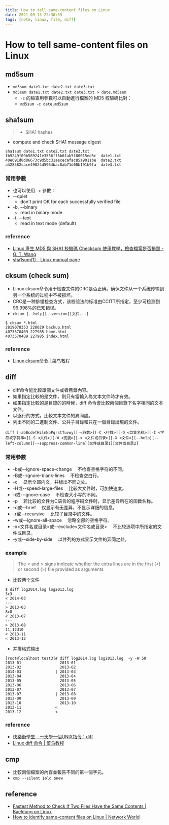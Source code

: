 ```yaml
---
title: How to tell same-content files on Linux
date: 2021-09-13 22:38:39
tags: [note, linux, file, diff]
---
```


# How to tell same-content files on Linux

## md5sum
- `md5sum date1.txt date2.txt date3.txt`
- `md5sum date1.txt date2.txt date3.txt > date.md5sum`
    - `-c` 的檢查用參數可以自動進行檔案的 MD5 校驗碼比對：
    - `md5sum -c date.md5sum`
<!--more-->
## sha1sum
> - SHA1 hashes
- compute and check SHA1 message digest
```clike
sha1sum date1.txt date2.txt date3.txt
fb9249f09b589241e3556ff6b6fab5f80015ed5c  date1.txt
40e691d0d06673c9d5bc31aececafac85a9011be  date2.txt
a428582cace49024d5964bac8ab71d00b191b9fa  date3.txt
```
### 常用參數
- 也可以使用 `-c` 參數：
- --quiet
    - don't print OK for each successfully verified file
- -b, --binary
    - read in binary mode
- -t, --text
    - read in text mode (default)
### reference
- [Linux 產生 MD5 與 SHA1 校驗碼 Checksum 使用教學，檢查檔案是否損毀 - G. T. Wang](https://blog.gtwang.org/linux/generate-verify-check-files-md5-sha1-checksum-linux/)
- [sha1sum(1) - Linux manual page](https://man7.org/linux/man-pages/man1/sha1sum.1.html)

## cksum (check sum)
- Linux cksum命令用于检查文件的CRC是否正确。确保文件从一个系统传输到另一个系统的过程中不被损坏。
- CRC是一种排错检查方式，该校验法的标准由CCITT所指定，至少可检测到99.998%的已知错误。
- `cksum [--help][--version][文件...]`
```clike
$ cksum *.html
2819078353 228029 backup.html
4073570409 227985 home.html
4073570409 227985 index.html
```
### reference
- [Linux cksum命令 | 菜鸟教程](https://www.runoob.com/linux/linux-comm-cksum.html)

## diff
- diff命令能比較單個文件或者目錄內容。
- 如果指定比較的是文件，則只有當輸入為文本文件時才有效。
- 如果指定比較的是目錄的的時候，diff 命令會比較兩個目錄下名字相同的文本文件。
- 以逐行的方式，比較文本文件的異同處。
- 列出不同的二進制文件、公共子目錄和只在一個目錄出現的文件。
```clike
diff [-abBcdefHilnNpPqrstTuvwy][-<行数>][-C <行数>][-D <巨集名称>][-I <字符或字符串>][-S <文件>][-W <宽度>][-x <文件或目录>][-X <文件>][--help][--left-column][--suppress-common-line][文件或目录1][文件或目录2]
```
### 常用參數
-   -b或--ignore-space-change 　不检查空格字符的不同。
-   -B或--ignore-blank-lines 　不检查空白行。
-   -c 　显示全部内文，并标出不同之处。
-   -H或--speed-large-files 　比较大文件时，可加快速度。
-   -i或--ignore-case 　不检查大小写的不同。
-   -p 　若比较的文件为C语言的程序码文件时，显示差异所在的函数名称。
-   -q或--brief 　仅显示有无差异，不显示详细的信息。
-   -r或--recursive 　比较子目录中的文件。
-   -w或--ignore-all-space 　忽略全部的空格字符。
-   -x<文件名或目录>或--exclude<文件名或目录> 　不比较选项中所指定的文件或目录。
-   -y或--side-by-side 　以并列的方式显示文件的异同之处。

### example
> The < and > signs indicate whether the extra lines are in the first (<) or second (>) file provided as arguments

- 比较两个文件
```clike
$ diff log2014.log log2013.log
3c3
< 2014-03
---
> 2013-03
8c8
< 2013-07
---
> 2013-08
11,12d10
< 2013-11
< 2013-12
```
- 并排格式输出
```clike
[root@localhost test3]# diff log2014.log log2013.log  -y -W 50
2013-01                 2013-01
2013-02                 2013-02
2014-03               | 2013-03
2013-04                 2013-04
2013-05                 2013-05
2013-06                 2013-06
2013-07                 2013-07
2013-07               | 2013-08
2013-09                 2013-09
2013-10                 2013-10
2013-11               <
2013-12               <
```
### reference
- [快樂街學堂 - 一天學一個UNIX指令：diff](http://www.happystreet.com.tw/index.php/system-dynamic-teaching/unix-linux/405-a-day-of-school-a-unix-command-diff)
- [Linux diff 命令 | 菜鸟教程](https://www.runoob.com/linux/linux-comm-diff.html)
## cmp
- 比較兩個檔案的內容並報告不同的第一個字元。
- `cmp --silent $old $new`

## reference
- [Fastest Method to Check If Two Files Have the Same Contents | Baeldung on Linux](https://www.baeldung.com/linux/fastest-check-files-same-content)
- [How to identify same-content files on Linux | Network World](https://www.networkworld.com/article/3390204/how-to-identify-same-content-files-on-linux.html)